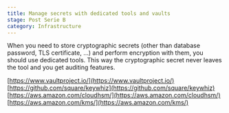 ```yaml
---
title: Manage secrets with dedicated tools and vaults
stage: Post Serie B
category: Infrastructure
---
```

When you need to store cryptographic secrets (other than database password, TLS certificate, …) and perform encryption with them, you should use dedicated tools. This way the cryptographic secret never leaves the tool and you get auditing features.

[https://www.vaultproject.io/](https://www.vaultproject.io/)
[https://github.com/square/keywhiz](https://github.com/square/keywhiz)
[https://aws.amazon.com/cloudhsm/](https://aws.amazon.com/cloudhsm/)
[https://aws.amazon.com/kms/](https://aws.amazon.com/kms/)
